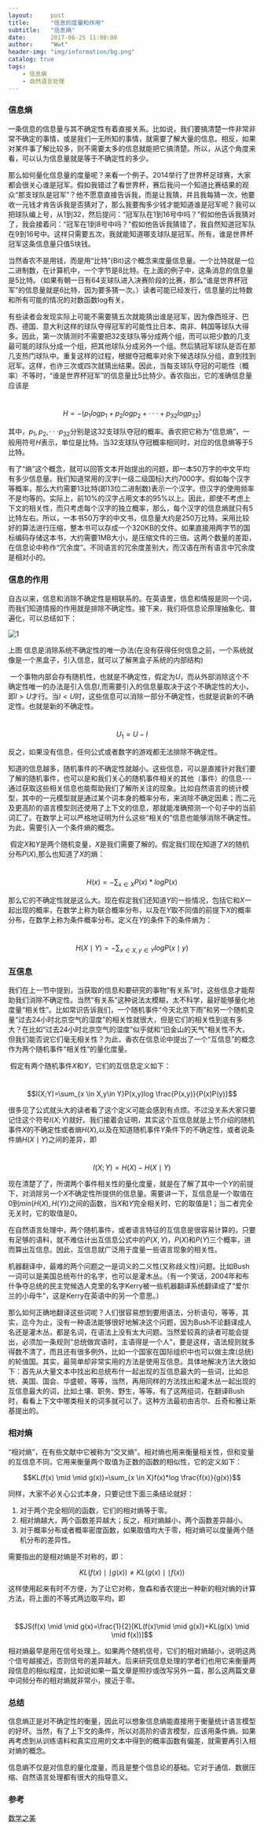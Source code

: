 ```yaml
---
layout:     post
title:      "信息的度量和作用"
subtitle:   "信息熵"
date:       2017-06-25 11:00:00
author:     "Wwt"
header-img: "img/information/bg.png"
catalog: true
tags:   
    - 信息熵
    - 自然语言处理
---
```

### 信息熵

​	一条信息的信息量与其不确定性有着直接关系。比如说，我们要搞清楚一件非常非常不确定的事情，或是我们一无所知的事情，就需要了解大量的信息。相反，如果对某件事了解比较多，则不需要太多的信息就能把它搞清楚。所以，从这个角度来看，可以认为信息量就是等于不确定性的多少。

​	那么如何量化信息量的度量呢？来看一个例子。2014举行了世界杯足球赛，大家都会很关心谁是冠军。假如我错过了看世界杯，赛后我问一个知道比赛结果的观众“那支球队是冠军”？他不愿意直接告诉我，而是让我猜，并且我每猜一次，他要收一元钱才肯告诉我是否猜对了，那么我要掏多少钱才能知道谁是冠军呢？我可以把球队编上号，从1到32，然后提问：“冠军队在1到16号中吗？”假如他告诉我猜对了，我会接着问：“冠军在1到8号中吗？”假如他告诉我猜错了，我自然知道冠军队在9到16号中。这样只需要五次，我就能知道哪支球队是冠军。所有，谁是世界杯冠军这条信息量只值5块钱。

​	当然香农不是用钱，而是用“比特”(Bit)这个概念来度量信息量。一个比特就是一位二进制数，在计算机中，一个字节是8比特。在上面的例子中，这条消息的信息量是5比特。（如果有朝一日有64支球队进入决赛阶段的比赛，那么“谁是世界杯冠军”的信息量就是6比特，因为要多猜一次。）读者可能已经发行，信息量的比特数和所有可能的情况的对数函数log有关。

​	有些读者会发现实际上可能不需要猜五次就能猜出谁是冠军，因为像西班牙、巴西、德国、意大利这样的球队夺得冠军的可能性比日本、南非、韩国等球队大得多。因此，第一次猜测时不需要把32支球队等分成两个组，而可以把少数的几支最可能的球队分成一个组，把其他球队分成另外一个组。然后猜冠军球队是否在那几支热门球队中。重复这样的过程，根据夺冠概率对余下候选球队分组，直到找到冠军。这样，也许三次或四次就猜出结果。因此，当每支球队夺冠的可能性（概率）不等时，“谁是世界杯冠军”的信息量比5比特少。香农指出，它的准确信息量应该是

​		$$H=-(p_1logp_1+p_2logp_2+···+p_{32}logp_{32})$$

其中，$p_1,p_2,···p_{32}$分别是这32支球队夺冠的概率。香农把它称为“信息熵”，一般用符号$H$表示，单位是比特。当32支球队夺冠概率相同时，对应的信息熵等于5比特。

​	有了“熵”这个概念，就可以回答文本开始提出的问题，即一本50万字的中文平均有多少信息量。我们知道常用的汉字(一级二级国标)大约7000字。假如每个汉字等概率，那么大约需要13比特(即13位二进制数)表示一个汉字。但汉字的使用频率不是均等的。实际上，前10%的汉字占用文本的95%以上。因此，即使不考虑上下文的相关性，而只考虑每个汉字的独立概率，那么，每个汉字的信息熵就只有5比特左右。所以，一本书50万字的中文书，信息量大约是250万比特。采用比较好的算法进行压缩，整本书可以存成一个320KB的文件。如果直接用两字节的国标编码存储这本书，大约需要1MB大小，是压缩文件的三倍。这两个数量的差距，在信息论中称作“冗余度”。不同语言的冗余度差别大，而汉语在所有语言中冗余度是相对小的。

### 信息的作用

​	自古以来，信息和消除不确定性是相联系的。在英语里，信息和情报是同一个词，而我们知道情报的作用就是排除不确定性。接下来，我们将信息论原理抽象化、普遍化，可以总结如下：

![1](/img/information/1.png)

上图  信息是消除系统不确定性的唯一办法(在没有获得任何信息之前，一个系统就像是一个黑盒子，引入信息，就可以了解黑盒子系统的内部结构)

​	一个事物内部会存有随机性，也就是不确定性，假定为$U$，而从外部消除这个不确定性唯一的办法是引入信息$I$,而需要引入的信息量取决于这个不确定性的大小， 即$I>U$才行。当$I<U$时，这些信息可以消除一部分不确定性，也就是说新的不确定性。也就是新的不确定性。

​	$$U_1=U-I$$

反之，如果没有信息，任何公式或者数字的游戏都无法排除不确定性。

​	知道的信息越多，随机事件的不确定性就越小。这些信息，可以是直接针对我们要了解的随机事件，也可以是和我们关心的随机事件相关的其他（事件）的信息---通过获取这些相关信息也能帮助我们了解所关注的现象。比如自然语言的统计模型，其中的一元模型就是通过某个词本身的概率分布，来消除不确定因素；而二元及更高阶的语言模型则还使用了上下文的信息，那就能准确预测一个句子中的当前词汇了。在数学上可以严格地证明为什么这些“相关的”信息也能够消除不确定性。为此，需要引入一个条件熵的概念。

​	假定$X$和$Y$是两个随机变量，$X$是我们需要了解的。假定我们现在知道了$X$的随机分布$P(X)$,那么也知道了$X$的熵：

​	$$H(x)=-\sum _{x \in X}P(x)*log P(x)$$

那么它的不确定性就是这么大。现在假定我们还知道$Y$的一些情况，包括它和$X$一起出现的概率，在数学上称为联合概率分布，以及在$Y$取不同值的前提下$X$的概率分布，在数学上称为条件概率分布。定义在$Y$的条件下的条件熵为：

​	$$H(X \mid Y)=-\sum _{x\in X,y \in Y}log P(x \mid y)$$

### 互信息

​	我们在上一节中提到，当获取的信息和要研究的事物“有关系”时，这些信息才能帮助我们消除不确定性。当然“有关系”这种说法太模糊，太不科学，最好能够量化地度量“相关性”。比如常识告诉我们，一个随机事件“今天北京下雨”和另一个随机变量“过去24小时北京空气的湿度”的相关性就很大，但是它们的相关性到底有多大？在比如“过去24小时北京空气的湿度”似乎就和“旧金山的天气”相关性不大，但我们能否说它们毫无相关性？为此，香农在信息论中提出了一个“互信息”的概念作为两个随机事件“相关性”的量化度量。

​	假定有两个随机事件$X$和$Y$，它们的互信息定义如下：

​	$$I(X;Y)=\sum_{x \in X,y\in Y}P(x,y)log \frac{P(x,y)}{P(x)P(y)}$$

​	很多见了公式就头大的读者看了这个定义可能会感到有点烦。不过没关系大家只要记住这个符号$I(X;Y)$就好。我们接着会证明，其实这个互信息就是上节介绍的随机事件$X$的不确定性或者熵$H(X)$,以及在知道随机事件$Y$条件下的不确定性，或者说条件熵$H(X\mid Y )$之间的差异，即

​	$$I(X;Y)=H(X)-H(X \mid Y)$$

现在清楚了了，所谓两个事件相关性的量化度量，就是在了解了其中一个$Y$的前提下，对消除另一个$X$不确定性所提供的信息量。需要讲一下，互信息是一个取值在0到$min(H(X),H(Y))$之间的函数，当$X$和$Y$完全相关时，它的取值是1；当二者完全无关时，它的取值是0。

​	 在自然语言处理中，两个随机事件，或者语言特征的互信息是很容易计算的。只要有足够的语料，就不难估计出互信息公式中的$P(X,Y)，P(X)$和$P(Y)$三个概率，进而算出互信息。因此，互信息就广泛用于度量一些语言现象的相关性。

​	机器翻译中，最难的两个问题之一是词义的二义性(又称歧义性)问题。比如Bush一词可以是美国总统布什的名字，也可以是灌木丛。（有一个笑话，2004年和布什争夺总统的民主党候选人克里的名字Kerry被一些机器翻译系统翻译成了“爱尔兰的小母牛”，这是Kerry在英语中的另一个意思。）

​	那么如何正确地翻译这些词呢？人们很容易想到要用语法，分析语句，等等，其实，迄今为止，没有一种语法能够很好地解决这个问题，因为Bush不论翻译成人名还是灌木丛，都是名词，在语法上没有太大问题。当然爱较真的读者可能会提出，必须加一条规则“总统做宾语时，主语得是一个人”，要是这样，语法规则就多得数不清了，而且还有很多例外，比如一个国家在国际组织中也可以做主席(总统)的轮值国。其实，最简单却非常实用的方法是使用互信息。具体地解决方法大致如下：首先从大量文本中找出和总统布什一起出现的互信息最大的一些词，比如总统、美国、国会、华盛顿，等等，当然，再用同样的方法找出和灌木丛一起出现的互信息最大的词，比如土壤、职务、野生，等等。有了这两组词，在翻译Bush时，看看上下文中哪类相关的词多就可以了。这种方法最初由吉尔、丘奇和雅让斯基提出的。

### 相对熵

​	“相对熵”，在有些文献中它被称为“交叉熵”。相对熵也用来衡量相关性，但和变量的互信息不同，它用来衡量两个取值为正数的函数的相似性，它的定义如下：

$$KL(f(x) \mid \mid g(x))=\sum_{x \in X}f(x)*log \frac{f(x)}{g(x)}$$

同样，大家不必关心公式本身，只要记住下面三条结论就好：

1. 对于两个完全相同的函数，它们的相对熵等于零。
2. 相对熵越大，两个函数差异越大；反之，相对熵越小，两个函数差异越小。
3. 对于概率分布或者概率密度函数，如果取值均大于零，相对熵可以度量两个随机分布的差异性。

需要指出的是相对熵是不对称的，即：

$$KL(f(x)\mid \mid g(x)) \neq KL(g(x)\mid \mid f(x))$$

这样使用起来有时不方便，为了让它对称，詹森和香农提出一种新的相对熵的计算方法，将上面的不等式两边取平均，即

​	$$JS(f(x) \mid \mid g(x)=\frac{1}{2}[KL(f(x)\mid \mid g(x))+KL(g(x) \mid \mid f(x))]$$

相对熵最早是用在信号处理上。如果两个随机信号，它们的相对熵越小，说明这两个信号越接近，否则信号的差异越大。后来研究信息处理的学者们也用它来衡量两段信息的相似程度，比如说如果一篇文章是照抄或改写另外一篇，那么这两篇文章中词频分布的相对熵就非常小，接近于零。

### 总结

​	信息熵正是对不确定性的衡量，因此可以想象信息熵能直接用于衡量统计语言模型的好坏。当然，有了上下文的条件，所以对高阶的语言模型，应该用条件熵。如果再考虑到从训练语料和真实应用的文本中得到的概率函数有偏差，就需要再引入相对熵的概念。

​	信息熵不仅是对信息的量化度量，而且是整个信息论的基础。它对于通信、数据压缩、自然语言处理都有很大的指导意义。

### 参考

[数学之美](吴军)